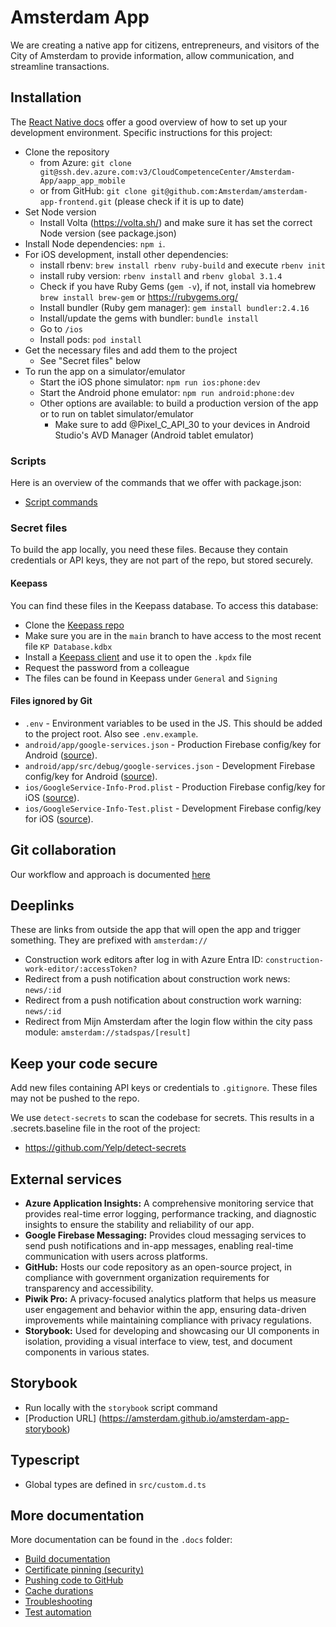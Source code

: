 # Amsterdam App

We are creating a native app for citizens, entrepreneurs, and visitors of the City of Amsterdam to provide information, allow communication, and streamline transactions.

## Installation

The [React Native docs](https://reactnative.dev/docs/environment-setup) offer a good overview of how to set up your development environment. Specific instructions for this project:

- Clone the repository
  - from Azure: `git clone git@ssh.dev.azure.com:v3/CloudCompetenceCenter/Amsterdam-App/aapp_app_mobile`
  - or from GitHub: `git clone git@github.com:Amsterdam/amsterdam-app-frontend.git` (please check if it is up to date)
- Set Node version
  - Install Volta (https://volta.sh/) and make sure it has set the correct Node version (see package.json)
- Install Node dependencies: `npm i`.
- For iOS development, install other dependencies:
  - install rbenv: `brew install rbenv ruby-build` and execute `rbenv init`
  - install ruby version: `rbenv install` and `rbenv global 3.1.4`
  - Check if you have Ruby Gems (`gem -v`), if not, install via homebrew `brew install brew-gem` or <https://rubygems.org/>
  - Install bundler (Ruby gem manager): `gem install bundler:2.4.16`
  - Install/update the gems with bundler: `bundle install`
  - Go to `/ios`
  - Install pods: `pod install`
- Get the necessary files and add them to the project
  - See "Secret files" below
- To run the app on a simulator/emulator
  - Start the iOS phone simulator: `npm run ios:phone:dev`
  - Start the Android phone emulator: `npm run android:phone:dev`
  - Other options are available: to build a production version of the app or to run on tablet simulator/emulator
    - Make sure to add @Pixel_C_API_30 to your devices in Android Studio's AVD Manager (Android tablet emulator)

### Scripts

Here is an overview of the commands that we offer with package.json:

- [Script commands](./.docs/scripts.md)

### Secret files

To build the app locally, you need these files. Because they contain credentials or API keys, they are not part of the repo, but stored securely.

#### Keepass

You can find these files in the Keepass database. To access this database:

- Clone the [Keepass repo](https://dev.azure.com/CloudCompetenceCenter/Amsterdam-App/_git/Keepass)
- Make sure you are in the `main` branch to have access to the most recent file `KP Database.kdbx`
- Install a [Keepass client](https://keepass.info/) and use it to open the `.kpdx` file
- Request the password from a colleague
- The files can be found in Keepass under `General` and `Signing`

#### Files ignored by Git

- `.env` - Environment variables to be used in the JS. This should be added to the project root. Also see `.env.example`.
- `android/app/google-services.json` - Production Firebase config/key for Android ([source](https://console.firebase.google.com/u/1/project/amsterdam-15a0a/settings/general/android:nl.amsterdam.app)).
- `android/app/src/debug/google-services.json` - Development Firebase config/key for Android ([source](https://console.firebase.google.com/u/1/project/amsterdam-15a0a/settings/general/android:nl.amsterdam.app.dev)).
- `ios/GoogleService-Info-Prod.plist` - Production Firebase config/key for iOS ([source](https://console.firebase.google.com/u/1/project/amsterdam-15a0a/settings/general/ios:nl.amsterdam.app)).
- `ios/GoogleService-Info-Test.plist` - Development Firebase config/key for iOS ([source](https://console.firebase.google.com/u/1/project/amsterdam-15a0a/settings/general/ios:nl.amsterdam.app.dev)).

## Git collaboration

Our workflow and approach is documented [here](https://dev.azure.com/CloudCompetenceCenter/Amsterdam-App/_wiki/wikis/Amsterdam-App.wiki/11135/Samenwerken-aan-code)

## Deeplinks

These are links from outside the app that will open the app and trigger something. They are prefixed with `amsterdam://`

- Construction work editors after log in with Azure Entra ID: `construction-work-editor/:accessToken?`
- Redirect from a push notification about construction work news: `news/:id`
- Redirect from a push notification about construction work warning: `news/:id`
- Redirect from Mijn Amsterdam after the login flow within the city pass module: `amsterdam://stadspas/[result]`

## Keep your code secure

Add new files containing API keys or credentials to `.gitignore`. These files may not be pushed to the repo.

We use `detect-secrets` to scan the codebase for secrets. This results in a .secrets.baseline file in the root of the project:

- <https://github.com/Yelp/detect-secrets>

## External services

- **Azure Application Insights:** A comprehensive monitoring service that provides real-time error logging, performance tracking, and diagnostic insights to ensure the stability and reliability of our app.
- **Google Firebase Messaging:** Provides cloud messaging services to send push notifications and in-app messages, enabling real-time communication with users across platforms.
- **GitHub:** Hosts our code repository as an open-source project, in compliance with government organization requirements for transparency and accessibility.
- **Piwik Pro:** A privacy-focused analytics platform that helps us measure user engagement and behavior within the app, ensuring data-driven improvements while maintaining compliance with privacy regulations.
- **Storybook:** Used for developing and showcasing our UI components in isolation, providing a visual interface to view, test, and document components in various states.

## Storybook

- Run locally with the `storybook` script command
- [Production URL] (<https://amsterdam.github.io/amsterdam-app-storybook>)

## Typescript

- Global types are defined in `src/custom.d.ts`

## More documentation

More documentation can be found in the `.docs` folder:

- [Build documentation](./.docs/build.md)
- [Certificate pinning (security)](./.docs/certificate-pinning.md)
- [Pushing code to GitHub](./.docs/push-code-to-github.md)
- [Cache durations](./.docs/cache-durations.md)
- [Troubleshooting](./.docs/frequently-solved-problems.md)
- [Test automation](./.docs/test-automation.md)

